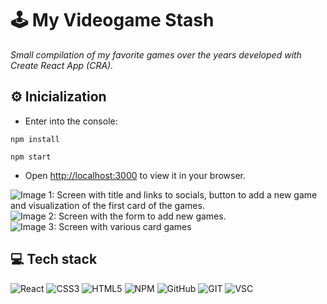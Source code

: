 # 🕹 My Videogame Stash 

_Small compilation of my favorite games over the years developed with Create React App (CRA)._

## ⚙ Inicialization
- Enter into the console:
```
npm install
```
 
```
npm start
```

- Open [http://localhost:3000](http://localhost:3000) to view it in your browser.

![Image 1: Screen with title and links to socials, button to add a new game and visualization of the first card of the games.](https://raw.githubusercontent.com/anabelenbernardez/game_stash/public/GS1.png)
![Image 2: Screen with the form to add new games.](https://raw.githubusercontent.com/anabelenbernardez/game_stash/public/GS2.png)
![Image 3: Screen with various card games](https://raw.githubusercontent.com/anabelenbernardez/game_stash/public/GS3.png)

## 💻 Tech stack
![React](https://img.shields.io/badge/react-%2320232a.svg?style=for-the-badge&logo=react&logoColor=%2361DAFB)
![CSS3](https://img.shields.io/badge/css3-%231572B6.svg?style=for-the-badge&logo=css3&logoColor=white)
![HTML5](https://img.shields.io/badge/html5-%23E34F26.svg?style=for-the-badge&logo=html5&logoColor=white)
![NPM](https://img.shields.io/badge/NPM-%23CB3837.svg?style=for-the-badge&logo=npm&logoColor=white)
![GitHub](https://img.shields.io/badge/GitHub-100000?style=for-the-badge&logo=github&logoColor=white)
![GIT](https://img.shields.io/badge/GIT-E44C30?style=for-the-badge&logo=git&logoColor=white)
![VSC](https://img.shields.io/badge/Visual_Studio_Code-0078D4?style=for-the-badge&logo=visual%20studio%20code&logoColor=white)
